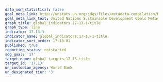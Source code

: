 ```yaml
---
data_non_statistical: false
goal_meta_link: http://unstats.un.org/sdgs/files/metadata-compilation/Metadata-Goal-17.pdf
goal_meta_link_text: United Nations Sustainable Development Goals Metadata (pdf 468kB)
graph_title: global_indicators.17-13-1-title
graph_type: line
indicator: 17.13.1
indicator_name: global_indicators.17-13-1-title
indicator_sort_order: 17-13-01
published: true
reporting_status: notstarted
sdg_goal: '17'
target_name: global_targets.17-13-title
target_id: '17.13'
un_custodian_agency: World Bank
un_designated_tier: '3'
---
```

